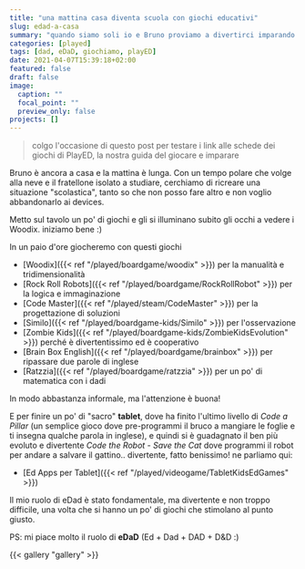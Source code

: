 ```yaml
---
title: "una mattina casa diventa scuola con giochi educativi"
slug: edad-a-casa
summary: "quando siamo soli io e Bruno proviamo a divertirci imparando giocando"
categories: [played]
tags: [dad, eDaD, giochiamo, playED]
date: 2021-04-07T15:39:18+02:00
featured: false
draft: false
image:
  caption: ""
  focal_point: ""
  preview_only: false
projects: []
---
```


> colgo l'occasione di questo post per testare i link alle schede dei giochi di PlayED, la nostra guida del giocare e imparare

Bruno è ancora a casa e la mattina è lunga.
Con un tempo polare che volge alla neve e il fratellone isolato a studiare, cerchiamo di ricreare una situazione "scolastica", tanto so che non posso fare altro e non voglio abbandonarlo ai devices.

Metto sul tavolo un po' di giochi e gli si illuminano subito gli occhi a vedere i Woodix. iniziamo bene :)

In un paio d'ore giocheremo con questi giochi
- [Woodix]({{< ref "/played/boardgame/woodix" >}}) per la manualità e tridimensionalità
- [Rock Roll Robots]({{< ref "/played/boardgame/RockRollRobot" >}}) per la logica e immaginazione
- [Code Master]({{< ref "/played/steam/CodeMaster" >}}) per la progettazione di soluzioni
- [Similo]({{< ref "/played/boardgame-kids/Similo" >}}) per l'osservazione
- [Zombie Kids]({{< ref "/played/boardgame-kids/ZombieKidsEvolution" >}}) perché è divertentissimo ed è cooperativo
- [Brain Box English]({{< ref "/played/boardgame/brainbox" >}}) per ripassare due parole di inglese
- [Ratzzia]({{< ref "/played/boardgame/ratzzia" >}}) per un po' di matematica con i dadi

In modo abbastanza informale, ma l'attenzione è buona!

E per finire un po' di "sacro" **tablet**, dove ha finito l'ultimo livello di _Code a Pillar_ (un semplice gioco dove pre-programmi il bruco a mangiare le foglie e ti insegna qualche parola in inglese), e quindi si è guadagnato il ben più evoluto e divertente _Code the Robot - Save the Cat_ dove programmi il robot per andare a salvare il gattino.. divertente, fatto benissimo! ne parliamo qui:
- [Ed Apps per Tablet]({{< ref "/played/videogame/TabletKidsEdGames" >}})

Il mio ruolo di eDad è stato fondamentale, ma divertente e non troppo difficile, una volta che si hanno un po' di giochi che stimolano al punto giusto.

PS: mi piace molto il ruolo di **eDaD** (Ed + Dad + DAD + D&D :)

{{< gallery "gallery" >}}
